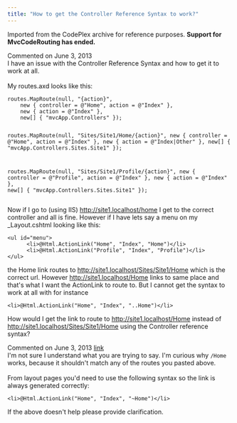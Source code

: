 ```yaml
---
title: "How to get the Controller Reference Syntax to work?"
---
```

<div class="note">
   <p>
      Imported from the CodePlex archive for reference purposes. <b>Support for MvcCodeRouting has ended.</b></p>
</div>
<div id="post1052268" class="discussion-comment op">
   <div class="discussion-header">Commented on 
      <time datetime="2013-06-03T10:55:51.85-07:00" title="2013-06-03T10:55:51.85-07:00">June 3, 2013</time>
   </div>
   <div class="discussion-message">I have an issue with the Controller Reference Syntax and how to get it to work at all. <br />
<br />
My routes.axd looks like this:<br />
<pre><code>routes.MapRoute(null, &quot;{action}&quot;, 
    new { controller = @&quot;Home&quot;, action = @&quot;Index&quot; }, 
    new { action = @&quot;Index&quot; }, 
    new[] { &quot;mvcApp.Controllers&quot; });

routes.MapRoute(null, &quot;Sites/Site1/Home/{action}&quot;, 
    new { controller = @&quot;Home&quot;, action = @&quot;Index&quot; }, 
    new { action = @&quot;Index|Other&quot; }, 
    new[] { &quot;mvcApp.Controllers.Sites.Site1&quot; });

routes.MapRoute(null, &quot;Sites/Site1/Profile/{action}&quot;, 
    new { controller = @&quot;Profile&quot;, action = @&quot;Index&quot; }, 
    new { action = @&quot;Index&quot; }, 
    new[] { &quot;mvcApp.Controllers.Sites.Site1&quot; });</code></pre>

Now if I go to (using IIS)  <a href="http://site1.localhost/home" rel="nofollow">http://site1.localhost/home</a> I get to the correct controller and all is fine. However if I have lets say a menu on my _Layout.cshtml looking like this:<br />
<pre><code>&lt;ul id=&quot;menu&quot;&gt;
      &lt;li&gt;@Html.ActionLink(&quot;Home&quot;, &quot;Index&quot;, &quot;Home&quot;)&lt;/li&gt;
      &lt;li&gt;@Html.ActionLink(&quot;Profile&quot;, &quot;Index&quot;, &quot;Profile&quot;)&lt;/li&gt;
&lt;/ul&gt;</code></pre>

the Home link routes to <a href="http://site1.localhost/Sites/Site1/Home" rel="nofollow">http://site1.localhost/Sites/Site1/Home</a> which is the correct url. However <a href="http://site1.localhost/Home" rel="nofollow">http://site1.localhost/Home</a> links to same place and that's what I want the ActionLink to route to. But I cannot get the syntax to work at all with for instance<br />
<pre><code>&lt;li&gt;@Html.ActionLink(&quot;Home&quot;, &quot;Index&quot;, &quot;..Home&quot;)&lt;/li&gt;</code></pre>

How would I get the link to route to <a href="http://site1.localhost/Home" rel="nofollow">http://site1.localhost/Home</a> instead of <a href="http://site1.localhost/Sites/Site1/Home" rel="nofollow">http://site1.localhost/Sites/Site1/Home</a> using the Controller reference syntax?<br />
</div>
</div>
<div id="post1052305" class="discussion-comment">
   <div class="discussion-header">Commented on 
      <time datetime="2013-06-03T12:06:50.877-07:00" title="2013-06-03T12:06:50.877-07:00">June 3, 2013</time> <a href="#post1052305" class="post-link">link</a></div>
   <div class="discussion-message">I'm not sure I understand what you are trying to say. I'm curious why <code>/Home</code> works, because it shouldn't match any of the routes you pasted above.<br />
<br />
From layout pages you'd need to use the following syntax so the link is always generated correctly:<br />
<pre><code>&lt;li&gt;@Html.ActionLink(&quot;Home&quot;, &quot;Index&quot;, &quot;~Home&quot;)&lt;/li&gt;</code></pre>

If the above doesn't help please provide clarification.<br />
</div>
</div>